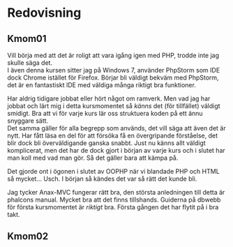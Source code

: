 Redovisning
====================================

Kmom01
------------------------------------

Vill börja med att det är roligt att vara igång igen med PHP, trodde inte jag skulle säga det.  
I även denna kursen sitter jag på Windows 7, använder PhpStorm som IDE dock Chrome istället för Firefox.
Börjar bli väldigt bekväm med PhpStorm, det är en fantastiskt IDE med väldiga många riktigt bra funktioner.


Har aldrig tidigare jobbat eller hört något om ramverk. Men vad jag har jobbat och lärt mig i detta kursmomentet så _känns_
det (för tillfället) väldigt smidigt. Bra att vi för varje kurs lär oss struktuera koden på ett ännu snyggare sätt.  
Det samma gäller för alla begrepp som används, det vill säga att även det är nytt. Har fått läsa en del för att försöka få en övergripande förståelse, det blir dock bli överväldigande ganska snabbt.
Just nu känns allt väldigt komplicerat, men det har de dock gjort i början av varje kurs och i slutet har man koll med vad man gör. Så det gäller bara att kämpa på. 

Det gjorde ont i ögonen i slutet av OOPHP när vi blandade PHP och HTML så mycket... Usch. I början så kändes det var så rätt det kunde bli.  

Jag tycker Anax-MVC fungerar rätt bra, den största anledningen till detta är phalcons manual. Mycket bra att det finns tillshands.
Guiderna på dbwebb för första kursmomentet är _riktigt_ bra. Första gången det har flytit på i bra takt. 


Kmom02
------------------------------------